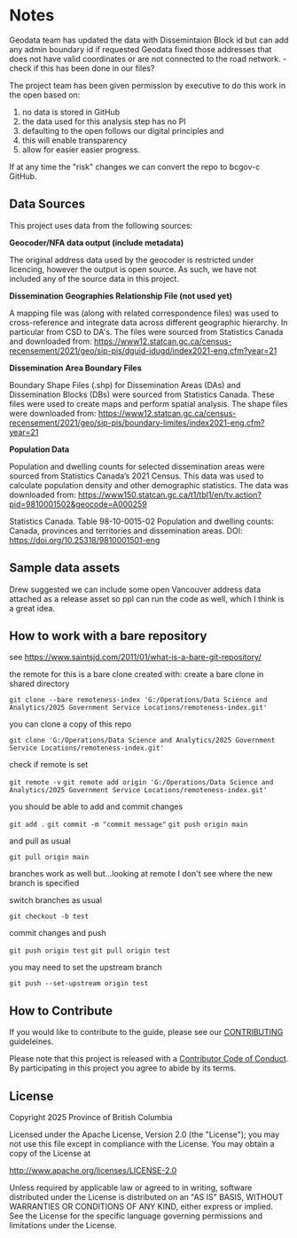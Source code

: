 # Notes

Geodata team has updated the data with Dissemintaion Block id but can add any admin boundary id if requested 
Geodata fixed those addresses that does not have valid coordinates or are not connected to the road network. - check if this has been done in our files?  


The project team has been given permission by executive to do this work in the open based on:

1. no data is stored in GitHub
2. the data used for this analysis step has no PI
3. defaulting to the open follows our digital principles and 
4. this will enable transparency
5. allow for easier easier progress. 

If at any time the "risk" changes we can convert the repo to bcgov-c GitHub.

## Data Sources

This project uses data from the following sources:

**Geocoder/NFA data output (include metadata)** 

The original address data used by the geocoder is restricted under licencing, however the output is open source. As such, we have not included any of the source data in this project.  

**Dissemination Geographies Relationship File (not used yet)**

A mapping file was (along with related correspondence files) was used to cross-reference and integrate data across different geographic hierarchy. In particular from CSD to DA's. The files were sourced from Statistics Canada and downloaded from: https://www12.statcan.gc.ca/census-recensement/2021/geo/sip-pis/dguid-idugd/index2021-eng.cfm?year=21


**Dissemination Area Boundary Files**

Boundary Shape Files (.shp) for Dissemination Areas (DAs) and Dissemination Blocks (DBs) were sourced from Statistics Canada.  These files were used to create maps and perform spatial analysis.  The shape files were downloaded from: https://www12.statcan.gc.ca/census-recensement/2021/geo/sip-pis/boundary-limites/index2021-eng.cfm?year=21


**Population Data**

Population and dwelling counts for selected dissemination areas were sourced from Statistics Canada’s 2021 Census.  This data was used to calculate population density and other demographic statistics.  The data was downloaded from: https://www150.statcan.gc.ca/t1/tbl1/en/tv.action?pid=9810001502&geocode=A000259 

Statistics Canada. Table 98-10-0015-02  Population and dwelling counts: Canada, provinces and territories and dissemination areas. DOI: https://doi.org/10.25318/9810001501-eng

## Sample data assets

Drew suggested we can include some open Vancouver address data attached as a release asset so ppl can run the code as well, which I think is a great idea. 

## How to work with a bare repository

see https://www.saintsjd.com/2011/01/what-is-a-bare-git-repository/

the remote for this is a bare clone created with:
create a bare clone in shared directory

`git clone --bare remoteness-index 'G:/Operations/Data Science and Analytics/2025 Government Service Locations/remoteness-index.git'`

you can clone a copy of this repo

`git clone 'G:/Operations/Data Science and Analytics/2025 Government Service Locations/remoteness-index.git'`

check if remote is set

`git remote -v`
`git remote add origin 'G:/Operations/Data Science and Analytics/2025 Government Service Locations/remoteness-index.git'`

you should be able to add and commit changes

`git add .`
`git commit -m "commit message"`
`git push origin main`

and pull as usual

`git pull origin main`

branches work as well but...looking at remote I don't see where the new branch is specified

switch branches as usual

`git checkout -b test`

commit changes and push 

`git push origin test`
`git pull origin test`

you may need to set the upstream branch

`git push --set-upstream origin test`

## How to Contribute

If you would like to contribute to the guide, please see our [CONTRIBUTING](CONTRIBUTING.md) guideleines.

Please note that this project is released with a [Contributor Code of Conduct](CODE_OF_CONDUCT.md). By participating in this project you agree to abide by its terms.

## License

Copyright 2025 Province of British Columbia

Licensed under the Apache License, Version 2.0 (the "License");
you may not use this file except in compliance with the License.
You may obtain a copy of the License at

   http://www.apache.org/licenses/LICENSE-2.0

Unless required by applicable law or agreed to in writing, software
distributed under the License is distributed on an "AS IS" BASIS,
WITHOUT WARRANTIES OR CONDITIONS OF ANY KIND, either express or implied.
See the License for the specific language governing permissions and
limitations under the License.